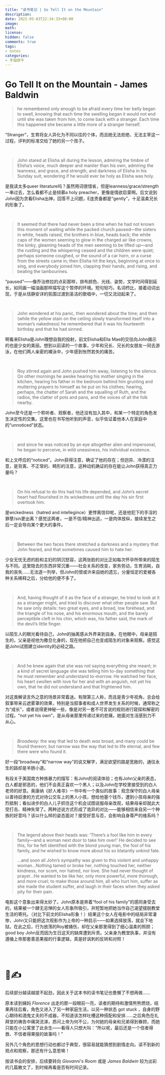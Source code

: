 ```yaml
---
title: "读书笔记 | Go Tell It on the Mountain"
description: 
date: 2022-05-03T22:34:33+08:00
image: 
math: 
license: 
hidden: false
comments: true
tags:
- notes
categories:
- 手指饼干
---
```


# **Go Tell It on the Mountain - James Baldwin**

> he remembered only enough to be afraid every time her belly began to swell, knowing that each time the swelling began it would not end until she was taken from him, to come back with a stranger. Each time this happened she became a little more of a stranger herself.

“Stranger”，生育将女人异化为不同以往的个体，而且她无法拒绝、无法主宰这一过程，评判的标准交给了她的另一个孩子。

<br/>

> John stared at Elisha all during the lesson, admiring the timbre of Elisha’s voice, much deeper and manlier than his own, admiring the leanness, and grace, and strength, and darkness of Elisha in his Sunday suit, wondering if he would ever be holy as Elisha was holy.

是我读太多queer literature吗？虽然用词很惜省，但是leanness/grace/strength一串过去，怎么看都不止是倾慕a holy preacher，更像是情欲启蒙啊。后文说到John因为贪看Elisha出神，回答不上问题，E连责备都是“gently”，十足温柔兄长的形象了。

<br/>

> It seemed that there had never been a time when he had not known this moment of waiting while the packed church paused—the sisters in white, heads raised, the brothers in blue, heads back; the white caps of the women seeming to glow in the charged air like crowns, the kinky, gleaming heads of the men seeming to be lifted up—and the rustling and the whispering ceased and the children were quiet; perhaps someone coughed, or the sound of a car horn, or a curse from the streets came in; then Elisha hit the keys, beginning at once to sing, and everybody joined him, clapping their hands, and rising, and beating the tambourines.

“paused”——像乔治修拉的点彩那样，排布颜色、光线、姿势，文学时间得到延长，如同画一幅油画那样描写这个暂停的环境。短句轻巧，名词栉比，接着动词出现，于是从恬静安详的氛围过渡到圣洁的歌唱中，一切又流动起来了。

<br/>

> John wondered at his panic, then wondered about the time; and then (while the yellow stain on the ceiling slowly transformed itself into a woman’s nakedness) he remembered that it was his fourteenth birthday and that he had sinned.

啊看来Elisha是John理想自我的投射，前文Elisha和Ella Mae的交往向John揭示的也是少女的美丽。想到以前读的一个故事，少年和兄长、兄长的女朋友一同去游泳，在他们两人亲密的裸泳中，少年感到怅然若失的痛苦。

<br/>

> Roy stirred again and John pushed him away, listening to the silence. On other mornings he awoke hearing his mother singing in the kitchen, hearing his father in the bedroom behind him grunting and muttering prayers to himself as he put on his clothes; hearing, perhaps, the chatter of Sarah and the squalling of Ruth, and the radios, the clatter of pots and pans, and the voices of all the folk nearby.

John至今还是一个聆听者、观察者，他还没有加入其中，和某一个特定的角色发生决定性的交集。这里也在书写他听到的声音，似乎佐证着他本人在家庭中的“unnoticed”状态。

<br/>

> and since he was noticed by an eye altogether alien and impersonal, he began to perceive, in wild uneasiness, his individual existence.

和上文呼应的“noticed”。John获得注意，确证了他的存在；但迥异、冷漠的注意，是背离、不正常的、畸形的注意，这种动机确证的存在能让John获得真正力量吗？

<br/>

> On his refusal to do this had his life depended, and John’s secret heart had flourished in its wickedness until the day his sin first overtook him.

是wickedness（hatred and intellegince）更悖离信仰呢，还是他犯下的手淫的罪孽/sin更出离？感觉这两者，一是不信/精神出逃，一是肉体放纵，接续发生之后一定会导向某个更大的事件。

<br/>

> Between the two faces there stretched a darkness and a mystery that John feared, and that sometimes caused him to hate her.

少女无忧无虑的脸和主妇的阴沉怒容，这两张脸的对比正如每次怀孕所带来的陌生与不同。这里隐去的东西非常沉重——社会关系的改变，家务劳动，生育消耗，自我的丧失……无法逐一列举，但John的恨或许来自她的遗忘，分量恒定的爱被各种关系稀释之后，分给他的便不多了。

<br/>

> And, having thought of it as the face of a stranger, he tried to look at it as a stranger might, and tried to discover what other people saw. But he saw only details: two great eyes, and a broad, low forehead, and the triangle of his nose, and his enormous mouth, and the barely perceptible cleft in his chin, which was, his father said, the mark of the devil’s little finger.

以陌生人的眼光看待自己，John的抽离感从外界来到自身。在他眼中，母亲是陌生的，父亲是视他为撒旦化身的，现在他把自己也变成陌生的对象来观察。感觉这是John试图建立identity的必经之路。

<br/>

> And he knew again that she was not saying everything she meant; in a kind of secret language she was telling him to-day something that he must remember and understand to-morrow. He watched her face, his heart swollen with love for her and with an anguish, not yet his own, that he did not understand and that frightened him.

对这类解读言外之意的场景非常着迷。有限第三人称，而且是青少年视角，总会给叙事带来云遮雾罩的效果，特别是当叙事者和成人世界发生关系的时候，通常称之为“成长”，或者说得更神秘一些，像是对另一套不可言说的规则进行窥探和解密的过程。“not yet his own”，是从母亲那里传递过来的悲痛，她面对生活感到力不从心。

<br/>

> *Broadway:* the way that led to death *was* broad, and many could be found thereon; but narrow was the way that led to life eternal, and few there were who found it.

好一段“broadway”和“narrow way”的说文解字，满足欲望的路是宽敞的，通往永生的路却是羊肠小道。

有段关于美国南方种族暴力的描写：有John的阅读体验；也有John父亲的表态，白人都是邪恶的，他们不会真正喜欢一个黑人；以及John在学校里接受到的白人老师的好意。奥康纳《好人难寻》一书中有一个类似的故事：观念保守的白人母亲以善待奴隶的方式对待公交车上的黑人小孩，想给他塞个钱币，遭到小孩母亲的强烈抵制；看似进步的白人儿子抓住这个机会试图说服母亲改观，结果母亲却就此大受打击、精神失常了。两种述说方式形成了诡异的对比——能够相信来自另一个种族的好意吗？该以什么样的姿态面对？接受好意与否，会影响自身尊严的维系吗？

<br/>

> The legend above their heads was: ‘There’s a fool like him in every family—and a woman next door to take him over!’ He decided to see this, for he felt identified with the blond young man, the fool of his family, and he wished to know more about his so blatantly unkind fate.
> 
> ...and soon all John’s sympathy was given to this violent and unhappy woman...Nothing tamed or broke her, nothing touched her, neither kindness, nor scom, nor hatred, nor love. She had never thought of prayer...He wanted to be like her, only more powerful, more thorough, and more cruel; to make those around him, all who hurt him, suffer as she made the student suffer, and laugh in their faces when they asked pity for their pain.

电影这个意象出来得太妙了。John原本是奔着“fool of his family”的感同身受去的，结果被一个肆无忌惮的女人形象所吸引，并短暂地把她当作自己渴望摆脱教堂生活的寄托。（对比下前文的Elisha形象！）结果这个女人在电影中的结局非常凄惨，John又只能把这次观影作为上帝的一种启示——如果选择放荡，就会下地狱。在此之后，行为放荡的Roy被捅伤，却在父亲那里得到了细心温柔的照顾；good boy John反而因为生日这天的缺席遭到斥责。父亲身为教堂执事，并没有遵循上帝那套善恶果报的行事逻辑，真是好讽刺的反转和对照！

<br/>

<br/>

# 🍎✍

后续部分越读越提不起劲，因此关于这本书的读书笔记也惫懒了不想再做……

原本读到姨妈 *Florence* 出走的那一段眼前一亮，读者的期待和激情熊熊燃烧，结果再往后看，角色又进入了另一种家庭生活，以另一种状态 got stuck ，自身的野心期待和酒鬼丈夫的不成器，不知道该怎样吐槽这种搭配和安排……之后角色在礼拜堂的祷告中痛哭流涕，质问上帝为何不公，为何她的母亲和兄弟得到眷顾，而她只能在小公寓里了此余生——看得人只想大叫：“所以呢，最后还是一个信者得救、不信者得果报的故事吗！”

另外几个角色的思想行动也都过于典型，很容易就能猜想到剧情走向。读不到新的观点和观察，那还有什么意思嘛！

按读书会的安排，后续要转向 *Giovanni's Room* 或是 *James Baldwin* 较为出彩的几篇散文了，到时候再看是否有时间记录。